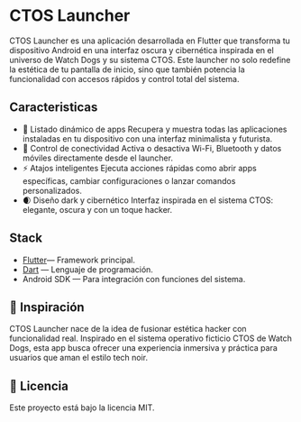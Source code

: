 # CTOS Launcher

CTOS Launcher es una aplicación desarrollada en Flutter que transforma tu dispositivo Android en una interfaz oscura y cibernética inspirada en el universo de Watch Dogs y su sistema CTOS. Este launcher no solo redefine la estética de tu pantalla de inicio, sino que también potencia la funcionalidad con accesos rápidos y control total del sistema.

## Caracteristicas

- 📱 Listado dinámico de apps Recupera y muestra todas las aplicaciones instaladas en tu dispositivo con una interfaz minimalista y futurista.
- 📡 Control de conectividad Activa o desactiva Wi-Fi, Bluetooth y datos móviles directamente desde el launcher.
- ⚡ Atajos inteligentes Ejecuta acciones rápidas como abrir apps específicas, cambiar configuraciones o lanzar comandos personalizados.
- 🌒 Diseño dark y cibernético Interfaz inspirada en el sistema CTOS: elegante, oscura y con un toque hacker.

## Stack
- [Flutter](https://flutter.dev/)— Framework principal.
- [Dart](https://dart.dev/) — Lenguaje de programación.
- Android SDK — Para integración con funciones del sistema.


## 🧠 Inspiración
CTOS Launcher nace de la idea de fusionar estética hacker con funcionalidad real. Inspirado en el sistema operativo ficticio CTOS de Watch Dogs, esta app busca ofrecer una experiencia inmersiva y práctica para usuarios que aman el estilo tech noir.

## 📄 Licencia
Este proyecto está bajo la licencia MIT.
